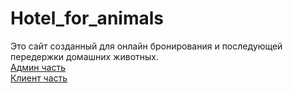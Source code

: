 # Hotel_for_animals
Это сайт созданный для онлайн бронирования и последующей передержки домашних животных.  
[Админ часть](https://muxoxum.github.io/Hotel_for_animals/admin/request_processing.html)  
[Клиент часть](https://muxoxum.github.io/Hotel_for_animals/client/pages/main.html)  
